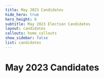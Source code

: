 ```yaml
---
title: May 2023 Candidates
hide_hero: true
hero_height: 0
subtitle: May 2023 Election Candidates
layout: candidates
callouts: home_callouts
show_sidebar: false
list: candidates
---
```


# May 2023 Candidates

